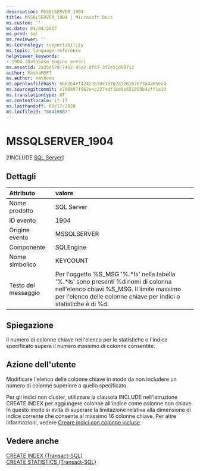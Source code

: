```yaml
---
description: MSSQLSERVER_1904
title: MSSQLSERVER_1904 | Microsoft Docs
ms.custom: ''
ms.date: 04/04/2017
ms.prod: sql
ms.reviewer: ''
ms.technology: supportability
ms.topic: language-reference
helpviewer_keywords:
- 1904 (Database Engine error)
ms.assetid: 2a35d57d-74e2-45a2-8f67-3f2e51d69712
author: MashaMSFT
ms.author: mathoma
ms.openlocfilehash: 668264ef4242367de10762a1261b7673a4a05924
ms.sourcegitcommit: e700497f962e4c2274df16d9e651059b42ff1a10
ms.translationtype: HT
ms.contentlocale: it-IT
ms.lasthandoff: 08/17/2020
ms.locfileid: "88410887"
---
```

# <a name="mssqlserver_1904"></a>MSSQLSERVER_1904
 [!INCLUDE [SQL Server](../../includes/applies-to-version/sqlserver.md)]
  
## <a name="details"></a>Dettagli  
  
| Attributo | valore |  
| :-------- | :---- |  
|Nome prodotto|SQL Server|  
|ID evento|1904|  
|Origine evento|MSSQLSERVER|  
|Componente|SQLEngine|  
|Nome simbolico|KEYCOUNT|  
|Testo del messaggio|Per l'oggetto %S_MSG '%.*ls' nella tabella '%.\*ls' sono presenti %d nomi di colonna nell'elenco chiavi %S_MSG. Il limite massimo per l'elenco delle colonne chiave per indici o statistiche è di %d.|  
  
## <a name="explanation"></a>Spiegazione  
Il numero di colonne chiave nell'elenco per le statistiche o l'indice specificato supera il numero massimo di colonne consentite.  
  
## <a name="user-action"></a>Azione dell'utente  
Modificare l'elenco delle colonne chiave in modo da non includere un numero di colonne superiore a quello specificato.  
  
Per gli indici non cluster, utilizzare la clausola INCLUDE nell'istruzione CREATE INDEX per aggiungere colonne all'indice come colonne non chiave. In questo modo si evita di superare la limitazione relativa alla dimensione di indice corrente che consente al massimo 16 colonne chiave. Per altre informazioni, vedere [Creare indici con colonne incluse](~/relational-databases/indexes/create-indexes-with-included-columns.md).  
  
## <a name="see-also"></a>Vedere anche  
[CREATE INDEX &#40;Transact-SQL&#41;](~/t-sql/statements/create-index-transact-sql.md)  
[CREATE STATISTICS &#40;Transact-SQL&#41;](~/t-sql/statements/create-statistics-transact-sql.md)  
  
